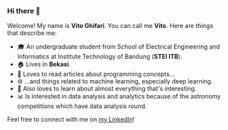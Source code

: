 ### Hi there 👋
Welcome! My name is **Vito Ghifari**. You can call me **Vito**. Here are things that describe me:
- 🎓 An undergraduate student from School of Electrical Engineering and Informatics at Institute Technology of Bandung (**STEI ITB**).
- 🏠 Lives in **Bekasi**.
- 📖  Loves to read articles about programming concepts...
- ⚙️ ...and things related to machine learning, especially deep learning.
- 📙 Also loves to learn about almost everything that's interesting.
- 📊 Is interested in data analysis and analytics because of the astronomy competitions which have data analysis round.

Feel free to connect with me on [my LinkedIn](https://www.linkedin.com/in/vitoghifari/)!
